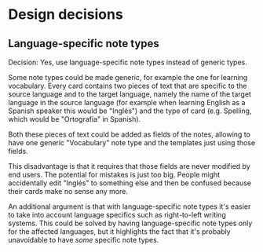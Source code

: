 # Design decisions

## Language-specific note types

Decision: Yes, use language-specific note types instead of generic types.

Some note types could be made generic, for example the one for learning
vocabulary. Every card contains two pieces of text that are specific to the
source language and to the target language, namely the name of the target
language in the source language (for example when learning English as a Spanish
speaker this would be "Inglés") and the type of card (e.g. Spelling, which
would be "Ortografía" in Spanish).

Both these pieces of text could be added as fields of the notes, allowing to
have one generic "Vocabulary" note type and the templates just using those
fields.

This disadvantage is that it requires that those fields are never modified by
end users. The potential for mistakes is just too big. People might
accidentally edit "Inglés" to something else and then be confused because their
cards make no sense any more.

An additional argument is that with language-specific note types it's easier to
take into account language specifics such as right-to-left writing systems.
This could be solved by having language-specific note types only for the
affected languages, but it highlights the fact that it's probably unavoidable
to have _some_ specific note types.
